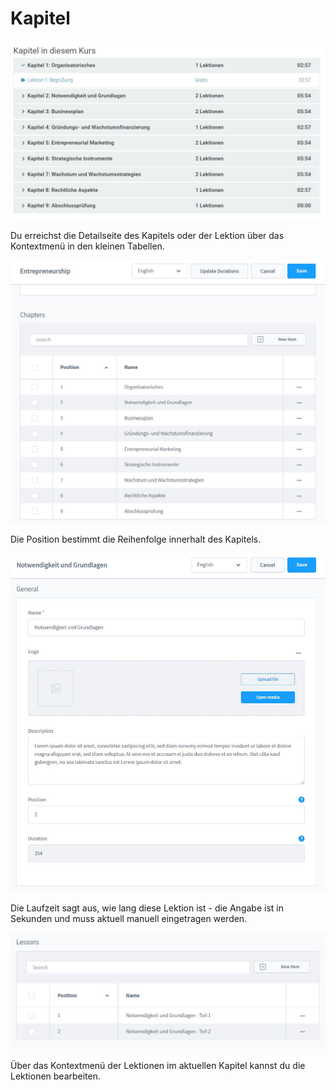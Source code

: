 # Kapitel

![](img/chapter-storefront-01.jpg)

Du erreichst die Detailseite des Kapitels oder der Lektion über das Kontextmenü in
den kleinen Tabellen.

![](img/chapter-admin-01.jpg)

Die Position bestimmt die Reihenfolge innerhalt des Kapitels.

![](img/chapter-admin-02.jpg)

Die Laufzeit sagt aus, wie lang diese Lektion ist - die Angabe ist in Sekunden und muss aktuell
manuell eingetragen werden.

![](img/chapter-admin-03.jpg)

Über das Kontextmenü der Lektionen im aktuellen Kapitel kannst du die Lektionen bearbeiten.
